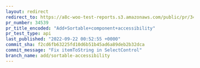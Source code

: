 ```yaml
---
layout: redirect
redirect_to: https://a8c-woo-test-reports.s3.amazonaws.com/public/pr/34539/api/index.html
pr_number: 34539
pr_title_encoded: "Add+Sortable+component+accessibility"
pr_test_type: api
last_published: "2022-09-22 00:52:55 +0000"
commit_sha: f2cd6fb63225fd10d6b51b45ad6a89deb2b32dca
commit_message: "Fix itemToString in SelectControl"
branch_name: add/sortable-accessibility
---
```

